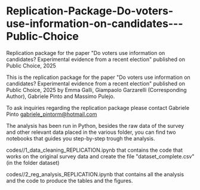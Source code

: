 # Replication-Package-Do-voters-use-information-on-candidates---Public-Choice
Replication package for the paper "Do voters use information on candidates? Experimental evidence from a recent election" published on Public Choice, 2025

This is the replication package for the paper "Do voters use information on candidates? Experimental evidence from a recent election" published on Public Choice, 2025 by Emma Galli, Giampaolo Garzarelli (Corresponding Author), Gabriele Pinto and Massimo Pulejo.

To ask inquiries regarding the replication package please contact Gabriele Pinto gabriele_pintorm@hotmail.com

The analysis has been run in Python, besides the raw data of the survey and other relevant data placed in the various folder, you can find two notebooks that guides you step-by-step trough the analysis.

codes//1_data_cleaning_REPLICATION.ipynb that contains the code that works on the original survey data and create the file "dataset_complete.csv" (in the folder dataset)

codes//2_reg_analysis_REPLICATION.ipynb that contains all the analysis and the code to produce the tables and the figures.

